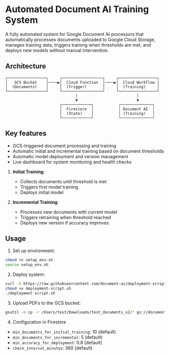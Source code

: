 # Automated Document AI Training System

A fully automated system for Google Document AI processors that automatically processes documents uploaded to Google Cloud Storage, manages training data, triggers training when thresholds are met, and deploys new models without manual intervention.

## Architecture

```
┌─────────────────┐     ┌──────────────────┐     ┌─────────────────┐
│   GCS Bucket    │────▶│  Cloud Function  │────▶│  Cloud Workflow │
│  (Documents)    │     │  (Trigger)       │     │  (Training)     │
└─────────────────┘     └──────────────────┘     └─────────────────┘
                               │                          │
                               ▼                          ▼
                        ┌─────────────┐           ┌──────────────┐
                        │  Firestore  │           │ Document AI  │
                        │  (State)    │           │ (Training)   │
                        └─────────────┘           └──────────────┘
```

## Key features

- GCS-triggered document processing and training
- Automatic initial and incremental training based on document thresholds
- Automatic model deployment and version management
- Live dashboard for system monitoring and health checks

1. **Initial Training**:
   - Collects documents until threshold is met
   - Triggers first model training
   - Deploys initial model

2. **Incremental Training**:
   - Processes new documents with current model
   - Triggers retraining when threshold reached
   - Deploys new version if accuracy improves

## Usage

1. Set up environment:
```bash
chmod +x setup_env.sh
source setup_env.sh
```

2. Deploy system:
```bash
curl -O https://raw.githubusercontent.com/document-ai/deployment-script.sh
chmod +x deployment-script.sh
./deployment-script.sh
```

3. Upload PDFs to the GCS bucket:
```bash
gsutil -m cp -r /Users/test/Downloads/test_documents_v2/* gs://document-ai-test-veronica/documents/
```

4. Configuration in Firestore
- `min_documents_for_initial_training`: 10 (default)
- `min_documents_for_incremental`: 5 (default)
- `min_accuracy_for_deployment`: 0.8 (default)
- `check_interval_minutes`: 360 (default)